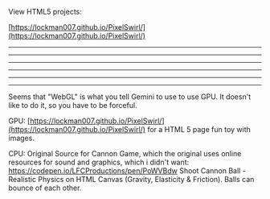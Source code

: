 View HTML5 projects:

[https://lockman007.github.io/PixelSwirl/](https://lockman007.github.io/PixelSwirl/)


----------------------------------------
----------------------------------------
----------------------------------------
----------------------------------------
----------------------------------------
----------------------------------------
Seems that "WebGL" is what you tell Gemini to use to use GPU.
It doesn't like to do it, so you have to be forceful.

GPU:
[https://lockman007.github.io/PixelSwirl/](https://lockman007.github.io/PixelSwirl/) for a HTML 5 page fun toy with images.

CPU:
Original Source for Cannon Game, which the original uses online resources for sound and graphics, which i didn't want:
https://codepen.io/LFCProductions/pen/PoWVBdw
Shoot Cannon Ball - Realistic Physics on HTML Canvas (Gravity, Elasticity & Friction). Balls can bounce of each other.
